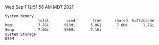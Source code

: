 Wed Sep  1 12:51:56 AM MDT 2021
```bash
System Memory
               total        used        free      shared  buff/cache   available
Mem:           7.7Gi       913Mi       5.0Gi       7.0Mi       1.7Gi       6.5Gi
Swap:          7.6Gi       550Mi       7.1Gi
System Storage
650M	.
```
```bash
